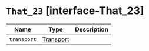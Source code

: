 # `That_23` [interface-That_23]

| Name | Type | Description |
| - | - | - |
| `transport` | [Transport](./Transport.md) | &nbsp; |
